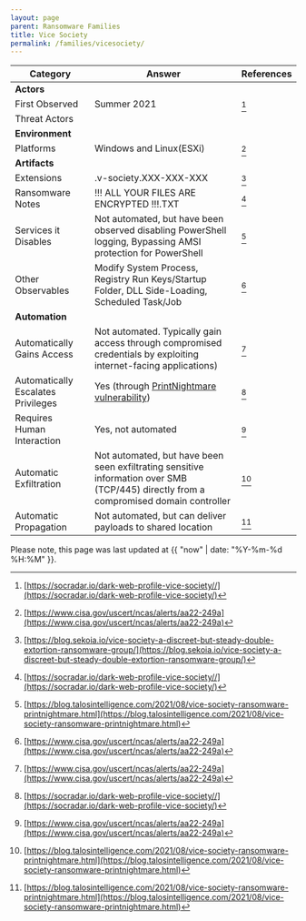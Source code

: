 ```yaml
---
layout: page
parent: Ransomware Families
title: Vice Society
permalink: /families/vicesociety/
---
```



|Category        |Answer                         |References                  |
|----------------|-------------------------------|-----------------------------|
|**Actors**      |                               |                             |
|First Observed  |Summer 2021                    |[^1]                         |
|Threat Actors   |                               |                             |
|**Environment** |                               |                             |
|Platforms       |Windows and Linux(ESXi)        |[^3]                         |
|**Artifacts**   |                               |                             |
|Extensions      |.v-society.XXX-XXX-XXX         |[^2]                         |
|Ransomware Notes|!!! ALL YOUR FILES ARE ENCRYPTED !!!.TXT| [^1]               |
|Services it Disables| Not automated, but have been observed disabling PowerShell logging, Bypassing AMSI protection for PowerShell|[^4]|
|Other Observables|Modify System Process, Registry Run Keys/Startup Folder, DLL Side-Loading, Scheduled Task/Job|[^3]|
|**Automation**  |                              |                              |
|Automatically Gains Access |Not automated. Typically gain access through compromised credentials by exploiting internet-facing applications)|[^3]|
|Automatically Escalates Privileges|Yes (through [PrintNightmare vulnerability](https://socradar.io/vulnerability-round-up-socradars-curation-of-critical-vulnerabilities-for-2021/))|[^1]             |
|Requires Human Interaction  |Yes, not automated|[^3]|
|Automatic Exfiltration	    |Not automated, but have been seen exfiltrating sensitive information over SMB (TCP/445) directly from a compromised domain controller|[^4]|
|Automatic Propagation     |Not automated, but can deliver payloads to shared location|[^4]|

[^1]: [https://socradar.io/dark-web-profile-vice-society//](https://socradar.io/dark-web-profile-vice-society/)
[^2]: [https://blog.sekoia.io/vice-society-a-discreet-but-steady-double-extortion-ransomware-group/](https://blog.sekoia.io/vice-society-a-discreet-but-steady-double-extortion-ransomware-group/)
[^3]: [https://www.cisa.gov/uscert/ncas/alerts/aa22-249a](https://www.cisa.gov/uscert/ncas/alerts/aa22-249a)
[^4]: [https://blog.talosintelligence.com/2021/08/vice-society-ransomware-printnightmare.html](https://blog.talosintelligence.com/2021/08/vice-society-ransomware-printnightmare.html)

Please note, this page was last updated at {{ "now" | date: "%Y-%m-%d %H:%M" }}.
